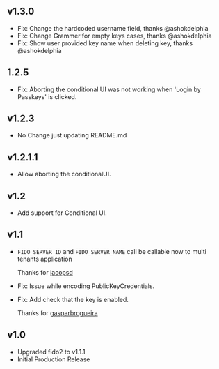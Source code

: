 ## v1.3.0

* Fix: Change the hardcoded username field, thanks @ashokdelphia
* Fix: Change Grammer for empty keys cases, thanks @ashokdelphia
* Fix: Show user provided key name when deleting key, thanks @ashokdelphia


## 1.2.5

* Fix: Aborting the conditional UI was not working when 'Login by Passkeys' is clicked.

## v1.2.3

* No Change just updating README.md


## v1.2.1.1

* Allow aborting the conditionalUI.

## v1.2

* Add support for Conditional UI.

## v1.1

* `FIDO_SERVER_ID` and `FIDO_SERVER_NAME` call be callable now to multi tenants application

   Thanks for [jacopsd](https://github.com/jacopsd)   
* Fix: Issue while encoding PublicKeyCredentials.
* Fix: Add check that the key is enabled.
   
    Thanks for [gasparbrogueira](https://github.com/gasparbrogueira)

## v1.0
* Upgraded fido2 to v1.1.1
* Initial Production Release